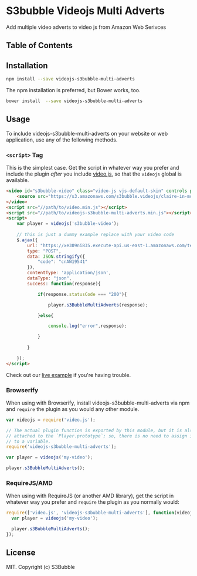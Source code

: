# S3bubble Videojs Multi Adverts

Add multiple video adverts to video js from Amazon Web Serivces

## Table of Contents

<!-- START doctoc -->
<!-- END doctoc -->
## Installation

```sh
npm install --save videojs-s3bubble-multi-adverts
```

The npm installation is preferred, but Bower works, too.

```sh
bower install  --save videojs-s3bubble-multi-adverts
```

## Usage

To include videojs-s3bubble-multi-adverts on your website or web application, use any of the following methods.

### `<script>` Tag

This is the simplest case. Get the script in whatever way you prefer and include the plugin _after_ you include [video.js][videojs], so that the `videojs` global is available.

```html
<video id="s3bubble-video" class="video-js vjs-default-skin" controls preload="auto" width="640" height="268">
    <source src="https://s3.amazonaws.com/s3bubble.videojs/claire-in-motion.mp4" type="video/mp4">
</video>
<script src="//path/to/video.min.js"></script>
<script src="//path/to/videojs-s3bubble-multi-adverts.min.js"></script>
<script>
  	var player = videojs('s3bubble-video');
    
    // this is just a dummy example replace with your video code
  	$.ajax({
        url: "https://xe309ni835.execute-api.us-east-1.amazonaws.com/testing/adverts",
        type: "POST",
        data: JSON.stringify({
            "code": "cnAW19541"
        }),
        contentType: 'application/json',
        dataType: "json",
        success: function(response){

            if(response.statusCode === "200"){

                player.s3BubbleMultiAdverts(response);

            }else{

                console.log("error",response);

            }
           
        }

    });
</script>
```

Check out our <a href="http://jsbin.com/tafanac/edit?html,output" target="_blank">live example</a> if you're having trouble.

### Browserify

When using with Browserify, install videojs-s3bubble-multi-adverts via npm and `require` the plugin as you would any other module.

```js
var videojs = require('video.js');

// The actual plugin function is exported by this module, but it is also
// attached to the `Player.prototype`; so, there is no need to assign it
// to a variable.
require('videojs-s3bubble-multi-adverts');

var player = videojs('my-video');

player.s3BubbleMultiAdverts();
```

### RequireJS/AMD

When using with RequireJS (or another AMD library), get the script in whatever way you prefer and `require` the plugin as you normally would:

```js
require(['video.js', 'videojs-s3bubble-multi-adverts'], function(videojs) {
  var player = videojs('my-video');

  player.s3BubbleMultiAdverts();
});
```

## License

MIT. Copyright (c) S3Bubble


[videojs]: http://videojs.com/
